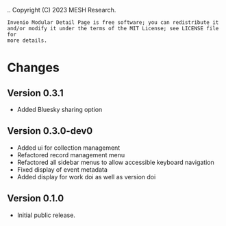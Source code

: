 ..
    Copyright (C) 2023 MESH Research.

    Invenio Modular Detail Page is free software; you can redistribute it
    and/or modify it under the terms of the MIT License; see LICENSE file for
    more details.

Changes
=======

## Version 0.3.1

- Added Bluesky sharing option

## Version 0.3.0-dev0

- Added ui for collection management
- Refactored record management menu
- Refactored all sidebar menus to allow accessible keyboard navigation
- Fixed display of event metadata
- Added display for work doi as well as version doi

## Version 0.1.0

- Initial public release.
